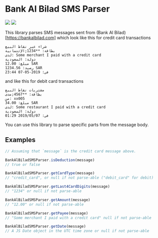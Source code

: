 # Bank Al Bilad SMS Parser
[![](https://img.shields.io/circleci/project/github/obahareth/bank-al-bilad-sms-parser/master.svg?style=popout)](https://circleci.com/gh/obahareth/bank-al-bilad-sms-parser)
[![](https://img.shields.io/npm/v/bank-al-bilad-sms-parser.svg?style=popout)](https://www.npmjs.com/package/bank-al-bilad-sms-parser)

This library parses SMS messages sent from (Bank Al Bilad)[https://bankalbilad.com] which look like this for credit card transactions

```
شراء عبر نقاط البيع
بطاقة: **1234;الإئتمانية
لدى: Some merchant I paid with a credit card
دولة: السعودية
مبلغ: 12.00 SAR
رصيد: 1234.56 SAR
في: 2019-05-07 23:44
```

and like this for debit card transactions

```
مشتريات نقاط البيع
بطاقة: **4567;مدى
من: xx005
مبلغ: 34.00 SAR
لدى: Some restaurant I paid with a credit card
دولة: السعودية
في: 2019/05/07 01:29
```

You can use this library to parse specific parts from the message body.

## Examples

```ts
// Assuming that `message` is the credit card message above.

BankAlBiladSMSParser.isDeduction(message)
// true or false

BankAlBiladSMSParser.getCardType(message)
// "credit_card", or null if not parse-able ("debit_card" for debit)

BankAlBiladSMSParser.getLast4CardDigits(message)
// "1234" or null if not parse-able

BankAlBiladSMSParser.getAmount(message)
// "12.00" or null if not parse-able

BankAlBiladSMSParser.getPayee(message)
// "Some merchant I paid with a credit card" null if not parse-able

BankAlBiladSMSParser.getDate(message)
// A JS Date object in the UTC time zone or null if not parse-able
```